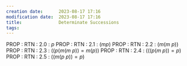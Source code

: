 ```yaml
---
creation date:		2023-08-17 17:16
modification date:	2023-08-17 17:16
title: 				Determinate Successions
tags:
---
```

PROP : RTN : 2.0 : $p$
PROP : RTN : 2.1 : $(m p)$
PROP : RTN : 2.2 : $(m(m\ p))$
PROP : RTN : 2.3 : $((p(m(m\ p)) = m(p))$
PROP : RTN : 2.4 : $(((p(m\ p)) = p)$
PROP : RTN : 2.5 : $((m(p\  p))=p)$
